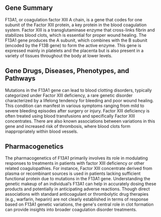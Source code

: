 ## Gene Summary
F13A1, or coagulation factor XIII A chain, is a gene that codes for one subunit of the Factor XIII protein, a key protein in the blood coagulation system. Factor XIII is a transglutaminase enzyme that cross-links fibrin and stabilizes blood clots, which is essential for proper wound healing. The F13A1 gene produces the A subunit, which combines with the B subunit (encoded by the F13B gene) to form the active enzyme. This gene is expressed mainly in platelets and the placenta but is also present in a variety of tissues throughout the body at lower levels.

## Gene Drugs, Diseases, Phenotypes, and Pathways
Mutations in the F13A1 gene can lead to blood clotting disorders, typically categorized under Factor XIII deficiency, a rare genetic disorder characterized by a lifelong tendency for bleeding and poor wound healing. This condition can manifest in various symptoms ranging from mild to severe bleeding episodes after surgery or injury. Factor XIII deficiency is often treated using blood transfusions and specifically Factor XIII concentrates. There are also known associations between variations in this gene and increased risk of thrombosis, where blood clots form inappropriately within blood vessels.

## Pharmacogenetics
The pharmacogenetics of F13A1 primarily involves its role in modulating responses to treatments in patients with factor XIII deficiency or other related coagulopathies. For instance, Factor XIII concentrate derived from plasma or recombinant sources is used in patients lacking sufficient functional protein due to mutations in the F13A1 gene. Understanding the genetic makeup of an individual’s F13A1 can help in accurately dosing these products and potentially in anticipating adverse reactions. Though direct associations with standard anticoagulant or thrombolytic drug therapies (e.g., warfarin, heparin) are not clearly established in terms of response based on F13A1 genetic variations, the gene's central role in clot formation can provide insights into broader coagulation disorder treatments.